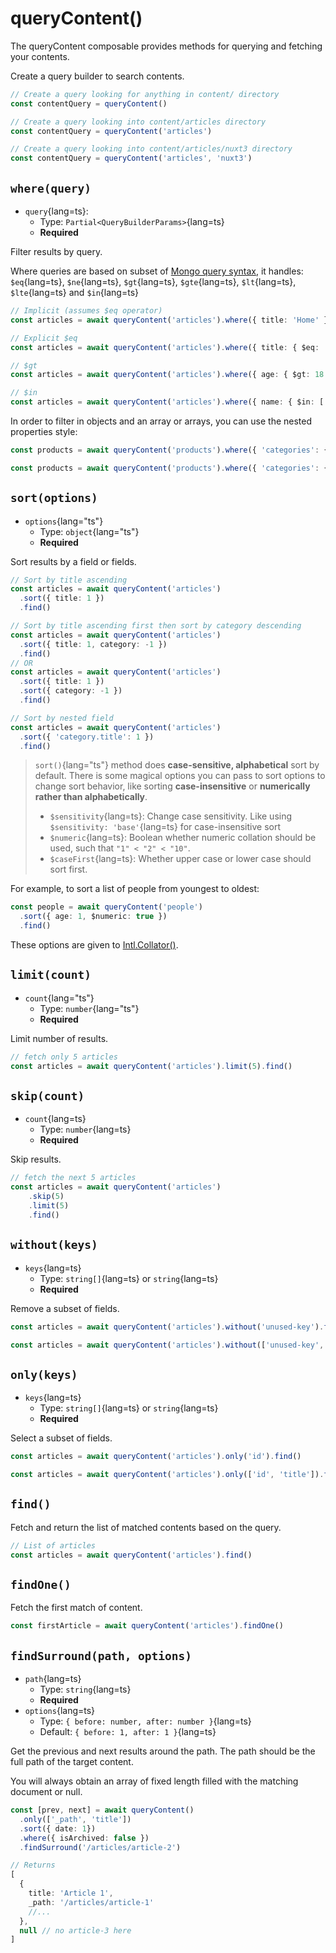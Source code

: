 # queryContent()

The queryContent composable provides methods for querying and fetching your contents.

Create a query builder to search contents.

```ts
// Create a query looking for anything in content/ directory
const contentQuery = queryContent()

// Create a query looking into content/articles directory
const contentQuery = queryContent('articles')

// Create a query looking into content/articles/nuxt3 directory
const contentQuery = queryContent('articles', 'nuxt3')
```

## `where(query)`

- `query`{lang=ts}:
  - Type: `Partial<QueryBuilderParams>`{lang=ts}
  - **Required**

Filter results by query.

Where queries are based on subset of [Mongo query syntax](https://www.mongodb.com/docs/manual/reference/operator/query), it handles: `$eq`{lang=ts}, `$ne`{lang=ts}, `$gt`{lang=ts}, `$gte`{lang=ts}, `$lt`{lang=ts}, `$lte`{lang=ts} and `$in`{lang=ts}

```ts
// Implicit (assumes $eq operator)
const articles = await queryContent('articles').where({ title: 'Home' }).findOne()

// Explicit $eq
const articles = await queryContent('articles').where({ title: { $eq: 'Home' } }).findOne()

// $gt
const articles = await queryContent('articles').where({ age: { $gt: 18 } }).find()

// $in
const articles = await queryContent('articles').where({ name: { $in: ['odin', 'thor'] } }).find()
```

In order to filter in objects and an array or arrays, you can use the nested properties style:

```ts
const products = await queryContent('products').where({ 'categories': { $contains: 'top' } }).find()

const products = await queryContent('products').where({ 'categories': { $contains: ['top', 'woman'] } }).find()
```

## `sort(options)`

- `options`{lang="ts"}
  - Type: `object`{lang="ts"}
  - **Required**

Sort results by a field or fields.

```ts
// Sort by title ascending
const articles = await queryContent('articles')
  .sort({ title: 1 })
  .find()

// Sort by title ascending first then sort by category descending
const articles = await queryContent('articles')
  .sort({ title: 1, category: -1 })
  .find()
// OR
const articles = await queryContent('articles')
  .sort({ title: 1 })
  .sort({ category: -1 })
  .find()

// Sort by nested field
const articles = await queryContent('articles')
  .sort({ 'category.title': 1 })
  .find()

```

> `sort()`{lang="ts"} method does **case-sensitive, alphabetical** sort by default. There is some magical options you can pass to sort options to change sort behavior, like sorting **case-insensitive** or **numerically rather than alphabetically**.
>
> - `$sensitivity`{lang=ts}: Change case sensitivity. Like using `$sensitivity: 'base'`{lang=ts} for case-insensitive sort
> - `$numeric`{lang=ts}: Boolean whether numeric collation should be used, such that `"1" < "2" < "10"`.
> - `$caseFirst`{lang=ts}: Whether upper case or lower case should sort first.

For example, to sort a list of people from youngest to oldest:
```ts
const people = await queryContent('people')
  .sort({ age: 1, $numeric: true })
  .find()
```

These options are given to [Intl.Collator()](https://developer.mozilla.org/en-US/docs/Web/JavaScript/Reference/Global_Objects/Intl/Collator/Collator#parameters).

## `limit(count)`

- `count`{lang="ts"}
  - Type: `number`{lang="ts"}
  - **Required**

Limit number of results.

```ts
// fetch only 5 articles
const articles = await queryContent('articles').limit(5).find()
```

## `skip(count)`

- `count`{lang=ts}
  - Type: `number`{lang=ts}
  - **Required**

Skip results.

```ts
// fetch the next 5 articles
const articles = await queryContent('articles')
    .skip(5)
    .limit(5)
    .find()
```

## `without(keys)`

- `keys`{lang=ts}
  - Type: `string[]`{lang=ts} or `string`{lang=ts}
  - **Required**

Remove a subset of fields.

```ts
const articles = await queryContent('articles').without('unused-key').find()

const articles = await queryContent('articles').without(['unused-key', 'another-unused-key']).find()
```

## `only(keys)`

- `keys`{lang=ts}
  - Type: `string[]`{lang=ts} or `string`{lang=ts}
  - **Required**

Select a subset of fields.

```ts
const articles = await queryContent('articles').only('id').find()

const articles = await queryContent('articles').only(['id', 'title']).find()
```

## `find()`

Fetch and return the list of matched contents based on the query.

```ts
// List of articles
const articles = await queryContent('articles').find()
```

## `findOne()`

Fetch the first match of content.

```ts
const firstArticle = await queryContent('articles').findOne()
```

## `findSurround(path, options)`

- `path`{lang=ts}
  - Type: `string`{lang=ts}
  - **Required**
- `options`{lang=ts}
  - Type: `{ before: number, after: number }`{lang=ts}
  - Default: `{ before: 1, after: 1 }`{lang=ts}

Get the previous and next results around the path. The path should be the full path of the target content.

You will always obtain an array of fixed length filled with the matching document or null.

```ts
const [prev, next] = await queryContent()
  .only(['_path', 'title'])
  .sort({ date: 1})
  .where({ isArchived: false })
  .findSurround('/articles/article-2')

// Returns
[
  {
    title: 'Article 1',
    _path: '/articles/article-1'
    //...
  },
  null // no article-3 here
]
```
